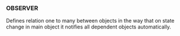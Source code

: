 ### OBSERVER
Defines relation one to many between objects in the way that on 
state change in main object it notifies all dependent objects automatically. 